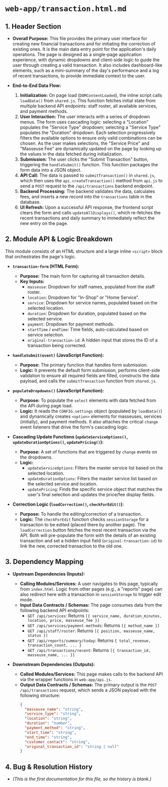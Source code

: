 # `web-app/transaction.html.md`

## 1. Header Section

*   **Overall Purpose:** This file provides the primary user interface for creating new financial transactions and for initiating the correction of existing ones. It is the main data entry point for the application's daily operations. The page is designed as a single-page application experience, with dynamic dropdowns and client-side logic to guide the user through creating a valid transaction. It also includes dashboard-like elements, such as a mini-summary of the day's performance and a log of recent transactions, to provide immediate context to the user.

*   **End-to-End Data Flow:**
    1.  **Initialization:** On page load (`DOMContentLoaded`), the inline script calls `loadData()` from `shared.js`. This function fetches initial state from multiple backend API endpoints: staff roster, all available services, and payment methods.
    2.  **User Interaction:** The user interacts with a series of dropdown menus. The form uses cascading logic: selecting a "Location" populates the "Service Type" dropdown; selecting a "Service Type" populates the "Duration" dropdown. Each selection progressively filters the available options to ensure only valid combinations can be chosen. As the user makes selections, the "Service Price" and "Masseuse Fee" are dynamically updated on the page by looking up the values in the data fetched during initialization.
    3.  **Submission:** The user clicks the "Submit Transaction" button, triggering the `handleSubmit()` function. This function packages the form data into a JSON object.
    4.  **API Call:** The data is passed to `submitTransaction()` in `shared.js`, which then uses the `api.createTransaction()` method from `api.js` to send a `POST` request to the `/api/transactions` backend endpoint.
    5.  **Backend Processing:** The backend validates the data, calculates fees, and inserts a new record into the `transactions` table in the database.
    6.  **UI Refresh:** Upon a successful API response, the frontend script clears the form and calls `updateAllDisplays()`, which re-fetches the recent transactions and daily summary to immediately reflect the new entry on the page.

## 2. Module API & Logic Breakdown

This module consists of an HTML structure and a large inline `<script>` block that orchestrates the page's logic.

*   **`transaction-form` (HTML Form):**
    *   **Purpose:** The main form for capturing all transaction details.
    *   **Key Inputs:**
        *   `masseuse`: Dropdown for staff names, populated from the staff roster.
        *   `location`: Dropdown for "In-Shop" or "Home Service".
        *   `service`: Dropdown for service names, populated based on the selected location.
        *   `duration`: Dropdown for duration, populated based on the selected service.
        *   `payment`: Dropdown for payment methods.
        *   `startTime` / `endTime`: Time fields, auto-calculated based on service selection.
        *   `original-transaction-id`: A hidden input that stores the ID of a transaction being corrected.

*   **`handleSubmit(event)` (JavaScript Function):**
    *   **Purpose:** The primary function that handles form submission.
    *   **Logic:** It prevents the default form submission, performs client-side validation to ensure all required fields are filled, constructs the data payload, and calls the `submitTransaction` function from `shared.js`.

*   **`populateDropdowns()` (JavaScript Function):**
    *   **Purpose:** To populate the `select` elements with data fetched from the API during page load.
    *   **Logic:** It reads the `CONFIG.settings` object (populated by `loadData()`) and dynamically creates `<option>` elements for masseuses, services (initially), and payment methods. It also attaches the critical `change` event listeners that drive the form's cascading logic.

*   **Cascading Update Functions (`updateServiceOptions()`, `updateDurationOptions()`, `updatePricing()`):**
    *   **Purpose:** A set of functions that are triggered by `change` events on the dropdowns.
    *   **Logic:**
        *   `updateServiceOptions`: Filters the master service list based on the selected location.
        *   `updateDurationOptions`: Filters the master service list based on the selected service and location.
        *   `updatePricing`: Finds the specific service object that matches the user's final selection and updates the price/fee display fields.

*   **Correction Logic (`loadCorrection()`, `checkForEdit()`):**
    *   **Purpose:** To handle the editing/correction of a transaction.
    *   **Logic:** The `checkForEdit` function checks `sessionStorage` for a transaction to be edited (placed there by another page). The `loadCorrection` button fetches the most recent transaction via the API. Both will pre-populate the form with the details of an existing transaction and set a hidden input field (`original-transaction-id`) to link the new, corrected transaction to the old one.

## 3. Dependency Mapping

*   **Upstream Dependencies (Inputs):**
    *   **Calling Modules/Services:** A user navigates to this page, typically from `index.html`. Logic from other pages (e.g., a "reports" page) can also redirect here with a transaction in `sessionStorage` to trigger edit mode.
    *   **Input Data Contracts / Schemas:** The page consumes data from the following backend API endpoints:
        *   `GET /api/services`: Returns `[{ service_name, duration_minutes, location, price, masseuse_fee }]`
        *   `GET /api/services/payment-methods`: Returns `[{ method_name }]`
        *   `GET /api/staff/roster`: Returns `[{ position, masseuse_name, status }]`
        *   `GET /api/reports/summary/today`: Returns `{ total_revenue, transaction_count, ... }`
        *   `GET /api/transactions/recent`: Returns `[{ transaction_id, masseuse_name, ... }]`

*   **Downstream Dependencies (Outputs):**
    *   **Called Modules/Services:** This page makes calls to the backend API via the wrapper functions in `web-app/api.js`.
    *   **Output Data Contracts / Schemas:** The primary output is the `POST /api/transactions` request, which sends a JSON payload with the following structure:
        ```json
        {
          "masseuse_name": "string",
          "service_type": "string",
          "location": "string",
          "duration": "number",
          "payment_method": "string",
          "start_time": "string",
          "end_time": "string",
          "customer_contact": "string",
          "original_transaction_id": "string | null"
        }
        ```

## 4. Bug & Resolution History

*   *(This is the first documentation for this file, so the history is blank.)*
